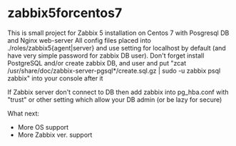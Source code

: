 # zabbix5forcentos7
This is small project for Zabbix 5 installation on Centos 7 with Posgresql DB and Nginx web-server
All config files placed into ./roles/zabbix5{agent|server} and use setting for localhost by default (and have very simple password for zabbix DB user).
Don't forget install PostgreSQL and/or create zabbix DB, and user
and put "zcat /usr/share/doc/zabbix-server-pgsql*/create.sql.gz | sudo -u zabbix psql zabbix" into your console after it

If Zabbix server don't connect to DB then add zabbix into pg_hba.conf with "trust" or other setting which allow your DB admin (or be lazy for secure)

What next:
- More OS support
- More Zabbix ver. support
